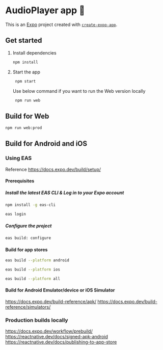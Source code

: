 # AudioPlayer app 👋

This is an [Expo](https://expo.dev) project created with [`create-expo-app`](https://www.npmjs.com/package/create-expo-app).

## Get started

1. Install dependencies

   ```bash
   npm install
   ```

2. Start the app

   ```bash
    npm start
   ```

   Use below command if you want to run the Web version locally

   ```bash
    npm run web
   ```

## Build for Web
   ```bash
   npm run web:prod
   ```

## Build for Android and iOS

###  Using EAS

Reference https://docs.expo.dev/build/setup/

#### Prerequisites

##### Install the latest EAS CLI & Log in to your Expo account

   ```bash
   npm install -g eas-cli
   ```
   ```bash
   eas login
   ```
##### Configure the project

   ```bash
   eas build: configure
   ```
#### Build for app stores

   ```bash
   eas build --platform android
   ```

   ```bash
   eas build --platform ios
   ```

   ```bash
   eas build --platform all
   ```

#### Build for Android Emulator/device or iOS Simulator

https://docs.expo.dev/build-reference/apk/
https://docs.expo.dev/build-reference/simulators/

### Production builds locally

https://docs.expo.dev/workflow/prebuild/
https://reactnative.dev/docs/signed-apk-android
https://reactnative.dev/docs/publishing-to-app-store